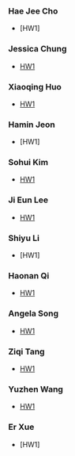 ### Hae Jee Cho
* [HW1]

### Jessica Chung
* [HW1](https://editor.p5js.org/Jessica-chung/sketches/Ma_xvs4YB)

### Xiaoqing Huo
* [HW1](https://editor.p5js.org/catherinehuo0524/sketches/5ow_CcgHX)

### Hamin Jeon
* [HW1]

### Sohui Kim
* [HW1](https://editor.p5js.org/skim297/sketches/zpbKHBcq8)

### Ji Eun Lee
* [HW1](https://editor.p5js.org/jlee334/sketches/Q9jawVjzz)

### Shiyu Li
* [HW1]

### Haonan Qi
* [HW1](https://editor.p5js.org/qhnaaa/sketches/lnR5tXwNJ)

### Angela Song
* [HW1](https://editor.p5js.org/asong9/sketches/OXUiCcYis)

### Ziqi Tang
* [HW1](https://editor.p5js.org/zikkiT/sketches/d7YAIGXz_)

### Yuzhen Wang
* [HW1](https://editor.p5js.org/PeintureNoire/sketches/E3UAIiEEW)

### Er Xue
* [HW1]

